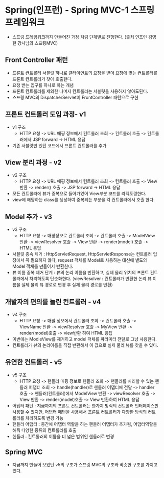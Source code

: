 # Spring(인프런) - Spring MVC-1 스프링 프레임워크
- 스프링 프레임워크까지 만들어진 과정 처럼 단계별로 진행한다.
(출처 인프런 김영한 강사님의 스프링MVC)

## Front Controller 패턴
- 프론트 컨트롤러 서블릿 하나로 클라이언트의 요청을 받아 요청에 맞는 컨트롤러를  
프론트 컨트롤러가 찾아 호출한다.
- 요청 받는 입구를 하나로 하는 개념
- 프론트 컨트롤러를 제외한 나머지 컨트롤러는 서블릿을 사용하지 않아도된다.
- 스프링 MVC의 DispatcherServlet이 FrontController 패턴으로 구현

## 프론트 컨트롤러 도입 과정- v1
- v1 구조
    - HTTP 요청 -> URL 매핑 정보에서 컨트롤러 조회 -> 컨트롤러 호출 -> 컨트롤러에서 JSP forward -> HTML 응답
- 기존 서블릿만 있던 코드에서 프론트 컨트롤러를 추가

## View 분리 과정 - v2
- v2 구조
    - HTTP 요청 -> URL 매핑 정보에서 컨트롤러 조회 -> 컨트롤러 호출 -> View 반환 -> render() 호출 -> JSP forward -> HTML 응답
- 모든 컨트롤러에 뷰가 중복으로 들어가있어 View부분 코드를 리펙토링한다.
- view에 해당하는 class를 생성하여 중복되는 부분을 각 컨트롤러에서 호출 한다.

## Model 추가 - v3
- v3 구조
    - HTTP 요청 ->  매핑정보로 컨트롤러 조회 -> 컨트롤러 호출 -> ModelView 반환 -> viewResolver 호출 -> View 반환 -> render(model) 호출 -> HTML 응답
- 서블릿 종속 제거 :  HttpServletRequest, HttpServletResponse는 컨트롤러 입장에서 꼭 필요하지 않다, request 객체를 Model로 사용하는 대신에 별도의 Model 객체를 만들어서 반환한다.
- 뷰 이름 중복 제거 단계 : 뷰의 논리 이름을 반환하고, 실제 물리 위치의 프론트 컨트롤러에서 처리하도록 단순화한다. (viewResolver : 컨트롤러가 반환한 논리 뷰 이름을 실제 물리 뷰 경로로 변경 후 실제 물리 경로를 반환)

## 개발자의 편의를 늘린 컨트롤러 - v4
- v4 구조
    - HTTP 요청 -> 매필 정보에서 컨트롤러 조회 -> 컨트롤러 호출 -> ViewName 반환 -> viewResolver 호출 -> MyView 반환 -> render(model)호출 -> view반환 하여 HTML 응답
- 이번에는 ModleView를 제거하고 model 객체를 파라미터 전달로 그냥 사용한다.
- 컨트롤러가 뷰의 논리이름을 직접 반환해서 이 값으로 실제 물리 뷰를 찾을 수 있다.

## 유연한 컨트롤러 - v5
- v5 구조
    - HTTP 요청 -> 핸들러 매핑 정보로 헨들러 조회 -> 핸들러를 처리할 수 있는 핸들러 어댑터 조회 -> handle(handler)로 핸들러 어댑터에 전달 -> handler 호출 -> 핸들러(컨트롤러)에서 ModelView 반환 -> viewResolver 호출 -> View 반환 -> render(model)호출 -> View 반환하여 HTML 응답
- 어댑터 패턴 : 지금까지의 프론트 컨트롤러는 한가지 방식의 컨트롤러 인터페이스만 사용할 수 있지만, 어댑터 패턴을 사용해서 프론트 컨트롤러가 다양한 방식의 컨트롤러를 처리하도록 변경 가능
- 핸들러 어댑터 : 중간에 어댑터 역할을 하는 핸들러 어댑터가 추가됨, 어댑터역할을 해줘 다양한 종류의 컨트롤러를 호출
- 핸들러 : 컨트롤러의 이름을 더 넓은 범위인 핸들러로 변경

## Spring MVC
- 지금까지 만들어 보았던 v5의 구조가 스프링 MVC의 구조와 비슷한 구조를 가지고 있다.

